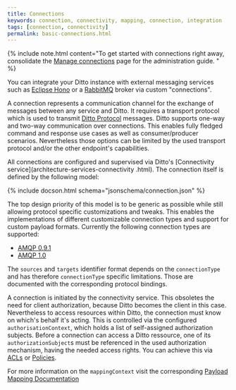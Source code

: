 ```yaml
---
title: Connections
keywords: connection, connectivity, mapping, connection, integration
tags: [connection, connectivity]
permalink: basic-connections.html
---
```


  {%
    include note.html content="To get started with connections right away, consolidate the [Manage connections](/connectivity-manage-connections.html) 
                               page for the administration guide. "
  %}

You can integrate your Ditto instance with external messaging services such as 
[Eclipse Hono](https://eclipse.org/hono/) or a [RabbitMQ](https://www.rabbitmq.com/) broker via custom "connections". 

A connection represents a communication channel for the exchange of messages between any service and Ditto. It 
requires a transport protocol which is used to transmit [Ditto Protocol] messages. Ditto supports one-way and two-way
 communication over connections. This enables fully fledged command and response use cases as well as consumer/producer 
 scenarios. Nevertheless those options can be limited by the used transport protocol and/or the other endpoint's 
 capabilities.
 
All connections are configured and supervised via Ditto's [Connectivity service](architecture-services-connectivity
.html). The connection itself is defined by the following model:

{% include docson.html schema="jsonschema/connection.json" %}

The top design priority of this model is to be generic as possible while still allowing protocol specific 
customizations and tweaks. This enables the implementations of different customizable connection types and support 
for custom payload formats. Currently the following connection types are supported:


* [AMQP 0.9.1](connectivity-protocol-bindings-amqp091.html)
* [AMQP 1.0](connectivity-protocol-bindings-amqp10.html)
 
 
The `sources` and `targets` identifier format depends on the `connectionType` and has therefore `connectionType` 
specific limitations. Those are documented with the corresponding protocol bindings.

A connection is initiated by the connectivity service. This obsoletes the need for client authorization, because 
Ditto becomes the client in this case. Nevertheless to access resources within Ditto, the connection must know on 
which's behalf it's acting. This is controlled via the configured `authorisationContext`, which holds a list of 
self-assigned authorization subjects. Before a connection can access a Ditto ressource, one of its 
`authorizationSubject`s must be referenced in the used authorization mechanism, having the needed access rights. You 
can achieve this via [ACLs](/basic-acl.html) or [Policies](/basic-policy.html).

For more information on the `mappingContext` visit the corresponding [Payload Mapping Documentation](/connectivity-mapping.html)


[Connectivity API]: connectivity-overview.html
[Ditto Protocol]: protocol-overview.html